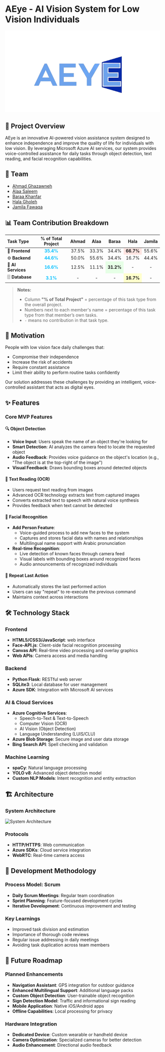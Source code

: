 # AEye - AI Vision System for Low Vision Individuals

![AEye Logo](https://github.com/alaasaleem/AEye/blob/main/app/static/images/logo.png?raw=true)

## 🎯 Project Overview

AEye is an innovative AI-powered vision assistance system designed to enhance independence and improve the quality of life for individuals with low vision. By leveraging Microsoft Azure AI services, our system provides voice-controlled assistance for daily tasks through object detection, text reading, and facial recognition capabilities.

## 👥 Team

- [Ahmad Ghazawneh]()
- [Alaa Saleem](https://github.com/alaasaleem)
- [Baraa Khanfar](https://github.com/baraakh30)
- [Hala Gholeh](https://github.com/HalaGholeh)
- [Jamila Fawaqa](https://github.com/JamilaFawaqa)

## 📊 Team Contribution Breakdown

<table>
<thead>
<tr>
<th style="text-align:left;">Task Type</th>
<th style="text-align:center;">% of Total Project</th>
<th style="text-align:center;">Ahmad</th>
<th style="text-align:center;">Alaa</th>
<th style="text-align:center;">Baraa</th>
<th style="text-align:center;">Hala</th>
<th style="text-align:center;">Jamila</th>
</tr>
</thead>
<tbody>
<tr>
<td>🎨 <b>Frontend</b></td>
<td style="text-align:center; color:#00bfff;"><b>35.4%</b></td>
<td style="text-align:center;">37.5%</td>
<td style="text-align:center;">33.3%</td>
<td style="text-align:center;">34.4%</td>
<td style="text-align:center; background-color:#ffe4e1;"><b>66.7%</b></td>
<td style="text-align:center;">55.6%</td>
</tr>
<tr>
<td>⚙️ <b>Backend</b></td>
<td style="text-align:center; color:#00bfff;"><b>44.6%</b></td>
<td style="text-align:center;">50.0%</td>
<td style="text-align:center;">55.6%</td>
<td style="text-align:center;">34.4%</td>
<td style="text-align:center;">16.7%</td>
<td style="text-align:center;">44.4%</td>
</tr>
<tr>
<td>🤖 <b>AI Services</b></td>
<td style="text-align:center; color:#00bfff;"><b>16.6%</b></td>
<td style="text-align:center;">12.5%</td>
<td style="text-align:center;">11.1%</td>
<td style="text-align:center; background-color:#e6ffe6;"><b>31.2%</b></td>
<td style="text-align:center;">-</td>
<td style="text-align:center;">-</td>
</tr>
<tr>
<td>🗄️ <b>Database</b></td>
<td style="text-align:center; color:#00bfff;"><b>3.1%</b></td>
<td style="text-align:center;">-</td>
<td style="text-align:center;">-</td>
<td style="text-align:center;">-</td>
<td style="text-align:center; background-color:#ffffcc;"><b>16.7%</b></td>
<td style="text-align:center;">-</td>
</tr>
</tbody>
</table>

> **Notes:**  
> - Column **"% of Total Project"** = percentage of this task type from the overall project.  
> - Numbers next to each member's name = percentage of this task type from that member’s own tasks.  
> - `-` means no contribution in that task type.

## 🚀 Motivation

People with low vision face daily challenges that:
- Compromise their independence
- Increase the risk of accidents  
- Require constant assistance
- Limit their ability to perform routine tasks confidently

Our solution addresses these challenges by providing an intelligent, voice-controlled assistant that acts as digital eyes.

## ✨ Features

### Core MVP Features

#### 🔍 Object Detection
- **Voice Input**: Users speak the name of an object they're looking for
- **Smart Detection**: AI analyzes the camera feed to locate the requested object
- **Audio Feedback**: Provides voice guidance on the object's location (e.g., "The object is at the top-right of the image")
- **Visual Feedback**: Draws bounding boxes around detected objects

#### 📖 Text Reading (OCR)
- Users request text reading from images
- Advanced OCR technology extracts text from captured images
- Converts extracted text to speech with natural voice synthesis
- Provides feedback when text cannot be detected

#### 👤 Facial Recognition
- **Add Person Feature**: 
  - Voice-guided process to add new faces to the system
  - Captures and stores facial data with names and relationships
  - Multilingual name support with Arabic pronunciation
- **Real-time Recognition**:
  - Live detection of known faces through camera feed
  - Visual labels with bounding boxes around recognized faces
  - Audio announcements of recognized individuals

#### 🔄 Repeat Last Action
- Automatically stores the last performed action
- Users can say "repeat" to re-execute the previous command
- Maintains context across interactions

## 🛠 Technology Stack

### Frontend
- **HTML5/CSS3/JavaScript**: web interface
- **Face-API.js**: Client-side facial recognition processing
- **Canvas API**: Real-time video processing and overlay graphics
- **Web APIs**: Camera access and media handling

### Backend
- **Python Flask**: RESTful web server
- **SQLite3**: Local database for user management
- **Azure SDK**: Integration with Microsoft AI services

### AI & Cloud Services
- **Azure Cognitive Services**:
  - Speech-to-Text & Text-to-Speech
  - Computer Vision (OCR)
  - AI Vision (Object Detection)
  - Language Understanding (LUIS/CLU)
- **Azure Blob Storage**: Secure image and user data storage
- **Bing Search API**: Spell checking and validation

### Machine Learning
- **spaCy**: Natural language processing
- **YOLO v8**: Advanced object detection model
- **Custom NLP Models**: Intent recognition and entity extraction

## 🏗 Architecture

### System Architecture
![System Architecture](static/images/Architecture.png)

### Protocols
- **HTTP/HTTPS**: Web communication
- **Azure SDKs**: Cloud service integration
- **WebRTC**: Real-time camera access

## 🎯 Development Methodology

### Process Model: Scrum
- **Daily Scrum Meetings**: Regular team coordination
- **Sprint Planning**: Feature-focused development cycles
- **Iterative Development**: Continuous improvement and testing

### Key Learnings
- Improved task division and estimation
- Importance of thorough code reviews
- Regular issue addressing in daily meetings
- Avoiding task duplication across team members

## 🔮 Future Roadmap

### Planned Enhancements
- **Navigation Assistant**: GPS integration for outdoor guidance
- **Enhanced Multilingual Support**: Additional language packs
- **Custom Object Detection**: User-trainable object recognition
- **Sign Detection Model**: Traffic and informational sign reading
- **Mobile Application**: Native iOS/Android apps
- **Offline Capabilities**: Local processing for privacy

### Hardware Integration
- **Dedicated Device**: Custom wearable or handheld device
- **Camera Optimization**: Specialized cameras for better detection
- **Audio Enhancement**: Directional audio feedback
